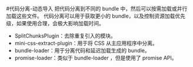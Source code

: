 #代码分离-动态导入
把代码分离到不同的 bundle 中，然后可以按需加载或并行加载这些文件。
代码分离可以用于获取更小的 bundle，以及控制资源加载优先级，如果使用合理，会极大影响加载时间。

- SplitChunksPlugin：去除重复引入的模块。
- mini-css-extract-plugin：用于将 CSS 从主应用程序中分离。
- bundle-loader：用于分离代码和延迟加载生成的 bundle。
- promise-loader：类似于 bundle-loader ，但是使用了 promise API。
